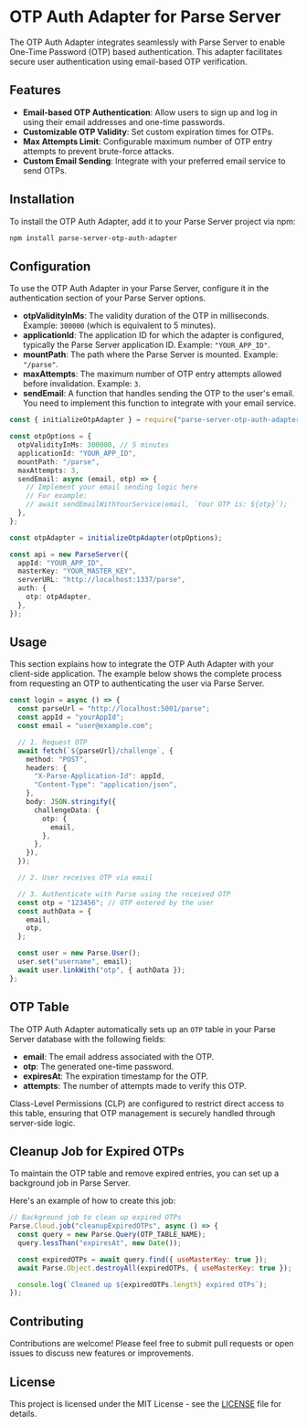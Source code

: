 # OTP Auth Adapter for Parse Server

The OTP Auth Adapter integrates seamlessly with Parse Server to enable One-Time Password (OTP) based authentication. This adapter facilitates secure user authentication using email-based OTP verification.

## Features

- **Email-based OTP Authentication**: Allow users to sign up and log in using their email addresses and one-time passwords.
- **Customizable OTP Validity**: Set custom expiration times for OTPs.
- **Max Attempts Limit**: Configurable maximum number of OTP entry attempts to prevent brute-force attacks.
- **Custom Email Sending**: Integrate with your preferred email service to send OTPs.

## Installation

To install the OTP Auth Adapter, add it to your Parse Server project via npm:

```bash
npm install parse-server-otp-auth-adapter
```

## Configuration

To use the OTP Auth Adapter in your Parse Server, configure it in the authentication section of your Parse Server options.

- **otpValidityInMs**: The validity duration of the OTP in milliseconds. Example: `300000` (which is equivalent to 5 minutes).
- **applicationId**: The application ID for which the adapter is configured, typically the Parse Server application ID. Example: `"YOUR_APP_ID"`.
- **mountPath**: The path where the Parse Server is mounted. Example: `"/parse"`.
- **maxAttempts**: The maximum number of OTP entry attempts allowed before invalidation. Example: `3`.
- **sendEmail**: A function that handles sending the OTP to the user's email. You need to implement this function to integrate with your email service.

```ts
const { initializeOtpAdapter } = require("parse-server-otp-auth-adapter");

const otpOptions = {
  otpValidityInMs: 300000, // 5 minutes
  applicationId: "YOUR_APP_ID",
  mountPath: "/parse",
  maxAttempts: 3,
  sendEmail: async (email, otp) => {
    // Implement your email sending logic here
    // For example:
    // await sendEmailWithYourService(email, `Your OTP is: ${otp}`);
  },
};

const otpAdapter = initializeOtpAdapter(otpOptions);

const api = new ParseServer({
  appId: "YOUR_APP_ID",
  masterKey: "YOUR_MASTER_KEY",
  serverURL: "http://localhost:1337/parse",
  auth: {
    otp: otpAdapter,
  },
});
```

## Usage

This section explains how to integrate the OTP Auth Adapter with your client-side application. The example below shows the complete process from requesting an OTP to authenticating the user via Parse Server.

```ts
const login = async () => {
  const parseUrl = "http://localhost:5001/parse";
  const appId = "yourAppId";
  const email = "user@example.com";

  // 1. Request OTP
  await fetch(`${parseUrl}/challenge`, {
    method: "POST",
    headers: {
      "X-Parse-Application-Id": appId,
      "Content-Type": "application/json",
    },
    body: JSON.stringify({
      challengeData: {
        otp: {
          email,
        },
      },
    }),
  });

  // 2. User receives OTP via email

  // 3. Authenticate with Parse using the received OTP
  const otp = "123456"; // OTP entered by the user
  const authData = {
    email,
    otp,
  };

  const user = new Parse.User();
  user.set("username", email);
  await user.linkWith("otp", { authData });
};
```

## OTP Table

The OTP Auth Adapter automatically sets up an `OTP` table in your Parse Server database with the following fields:

- **email**: The email address associated with the OTP.
- **otp**: The generated one-time password.
- **expiresAt**: The expiration timestamp for the OTP.
- **attempts**: The number of attempts made to verify this OTP.

Class-Level Permissions (CLP) are configured to restrict direct access to this table, ensuring that OTP management is securely handled through server-side logic.

## Cleanup Job for Expired OTPs

To maintain the OTP table and remove expired entries, you can set up a background job in Parse Server.

Here's an example of how to create this job:

```javascript
// Background job to clean up expired OTPs
Parse.Cloud.job("cleanupExpiredOTPs", async () => {
  const query = new Parse.Query(OTP_TABLE_NAME);
  query.lessThan("expiresAt", new Date());

  const expiredOTPs = await query.find({ useMasterKey: true });
  await Parse.Object.destroyAll(expiredOTPs, { useMasterKey: true });

  console.log(`Cleaned up ${expiredOTPs.length} expired OTPs`);
});
```

## Contributing

Contributions are welcome! Please feel free to submit pull requests or open issues to discuss new features or improvements.

## License

This project is licensed under the MIT License - see the [LICENSE](LICENSE) file for details.
